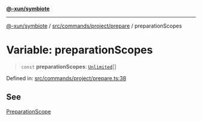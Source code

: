 [**@-xun/symbiote**](../../../../../README.md)

***

[@-xun/symbiote](../../../../../README.md) / [src/commands/project/prepare](../README.md) / preparationScopes

# Variable: preparationScopes

> `const` **preparationScopes**: [`Unlimited`](../../../../configure/enumerations/UnlimitedGlobalScope.md#unlimited)[]

Defined in: [src/commands/project/prepare.ts:38](https://github.com/Xunnamius/symbiote/blob/03c423f753693df61565a1f49d80cc0f6cc503f1/src/commands/project/prepare.ts#L38)

## See

[PreparationScope](../../../../configure/enumerations/UnlimitedGlobalScope.md)
